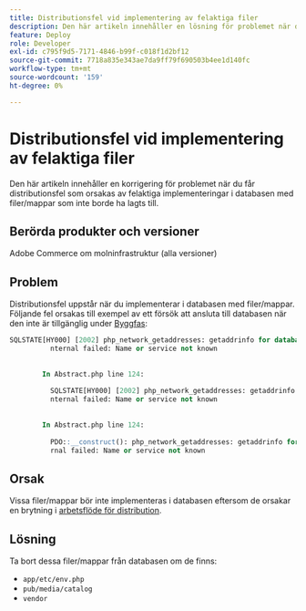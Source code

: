 ```yaml
---
title: Distributionsfel vid implementering av felaktiga filer
description: Den här artikeln innehåller en lösning för problemet när du får distributionsfel som orsakas av felaktiga implementeringar i databasen med filer/mappar som inte borde ha lagts till.
feature: Deploy
role: Developer
exl-id: c795f9d5-7171-4846-b99f-c018f1d2bf12
source-git-commit: 7718a835e343ae7da9ff79f690503b4ee1d140fc
workflow-type: tm+mt
source-wordcount: '159'
ht-degree: 0%

---
```


# Distributionsfel vid implementering av felaktiga filer

Den här artikeln innehåller en korrigering för problemet när du får distributionsfel som orsakas av felaktiga implementeringar i databasen med filer/mappar som inte borde ha lagts till.

## Berörda produkter och versioner

Adobe Commerce om molninfrastruktur (alla versioner)

## Problem

Distributionsfel uppstår när du implementerar i databasen med filer/mappar. Följande fel orsakas till exempel av ett försök att ansluta till databasen när den inte är tillgänglig under [Byggfas](https://experienceleague.adobe.com/docs/commerce-cloud-service/user-guide/develop/deploy/process.html#build-phase):

```SQL
SQLSTATE[HY000] [2002] php_network_getaddresses: getaddrinfo for database.i  
          nternal failed: Name or service not known                                    
                                                                                       
        
        In Abstract.php line 124:
                                                                                       
          SQLSTATE[HY000] [2002] php_network_getaddresses: getaddrinfo for database.i  
          nternal failed: Name or service not known                                    
                                                                                       
        
        In Abstract.php line 124:
                                                                                       
          PDO::__construct(): php_network_getaddresses: getaddrinfo for database.inte  
          rnal failed: Name or service not known       
```

## Orsak

Vissa filer/mappar bör inte implementeras i databasen eftersom de orsakar en brytning i [arbetsflöde för distribution](https://experienceleague.adobe.com/docs/commerce-cloud-service/user-guide/develop/deploy/process.html).

## Lösning

Ta bort dessa filer/mappar från databasen om de finns:

* `app/etc/env.php`
* `pub/media/catalog`
* `vendor`
